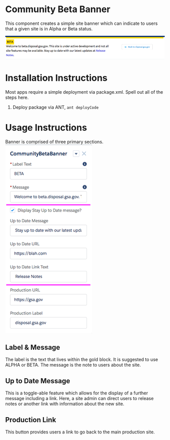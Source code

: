 # Community Beta Banner
This component creates a simple site banner which can indicate to users that a given site is in Alpha or Beta status.

![Beta Banner for Lightning Communities](betaBanner.png)

# Installation Instructions
Most apps require a simple deployment via package.xml. Spell out all of the steps here.

1. Deploy package via ANT, `ant deployCode`

# Usage Instructions
Banner is comprised of three primary sections.
![Builder Menu](communityBetaBannerConfig.png)

## Label & Message
The label is the text that lives within the gold block. It is suggested to use ALPHA or BETA. The message is the note to users about the site.

## Up to Date Message
This is a toggle-able feature which allows for the display of a further message including a link. Here, a site admin can direct users to release notes or another link with information about the new site.

## Production Link
This button provides users a link to go back to the main production site.
